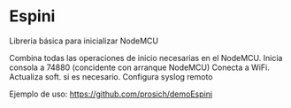 # Espini

Libreria básica para inicializar NodeMCU

Combina todas las operaciones de inicio necesarias en el NodeMCU.
     Inicia consola a 74880 (concidente con arranque NodeMCU)
     Conecta a WiFi.
     Actualiza soft. si es necesario.
     Configura syslog remoto

Ejemplo de uso: https://github.com/prosich/demoEspini
     
